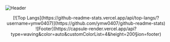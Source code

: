 ![Header](https://capsule-render.vercel.app/api?type=waving&height=200&text=MinWoo&fontAlign=80&fontAlignY=40&color=gradient)
<div align=center>
[![Top Langs](https://github-readme-stats.vercel.app/api/top-langs/?username=ymw0407)](https://github.com/ymw0407/github-readme-stats)
<div/>
![Footer](https://capsule-render.vercel.app/api?type=waving&color=auto&customColorList=4&height=200&section=footer)

